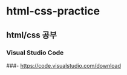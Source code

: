 # html-css-practice
## html/css 공부

### Visual Studio Code
###- https://code.visualstudio.com/download
